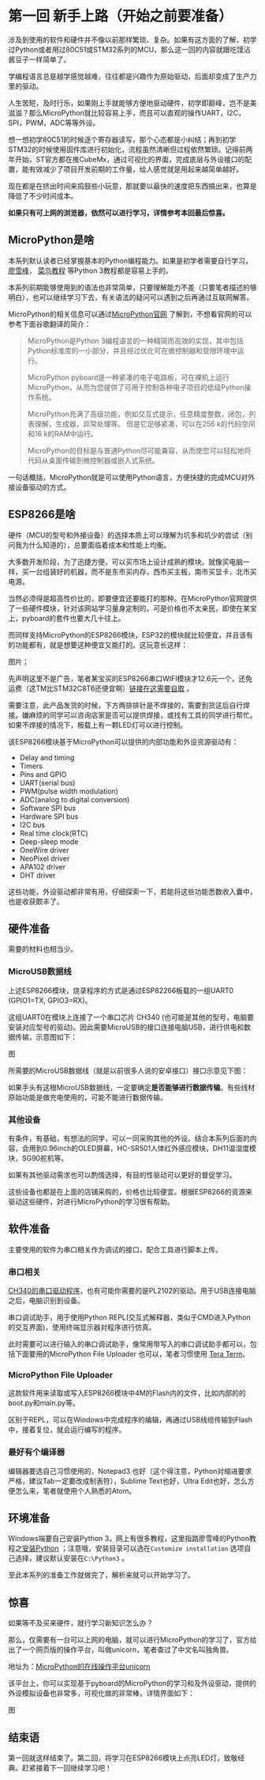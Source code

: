 # 第一回 新手上路（开始之前要准备）

涉及到使用的软件和硬件并不像以前那样繁琐、复杂。如果有这方面的了解，初学过Python或者用过80C51或STM32系列的MCU，那么这一回的内容就跟吃馍沾酱豆子一样简单了。

学编程语言总是越学感觉越难，往往都是兴趣作为原始驱动，后面却变成了生产力里的驱动。

人生苦短，及时行乐，如果刚上手就能够方便地驱动硬件，初学即巅峰，岂不是美滋滋？那么MicroPython就比较容易上手，而且可以直观的操作UART，I2C，SPI，PWM，ADC等等外设。

想一想初学80C51的时候逐个寄存器读写，那个心态都是小纠结；再到初学STM32的时候使用固件库进行初始化，流程虽然清晰但过程依然繁琐。记得前两年开始，ST官方都在推CubeMx，通过可视化的界面，完成底层与外设接口的配置，能有效减少了项目开发前期的工作量，给人感觉就是用起来越简单越好。

现在都是在挤出时间来捣鼓些小玩意，那就要以最快的速度把东西搞出来，也算是降低了不少时间成本。

**如果只有可上网的浏览器，依然可以进行学习，详情参考本回最后惊喜。**

## MicroPython是啥

本系列默认读者已经掌握基本的Python编程能力。如果是初学者需要自行学习， [廖雪峰](https://www.liaoxuefeng.com/wiki/1016959663602400/)， [菜鸟教程](https://www.runoob.com/python3/python3-tutorial.html) 等Python 3教程都是容易上手的。

本系列前期能够使用到的语法也非常简单，只要理解能力不差（只要笔者描述的够明白），也可以继续学习下去，有关语法的疑问可以遇到之后再通过互联网解答。

MicroPython的相关信息可以通过[MicroPython官网](http://www.micropython.org/) 了解到，不想看官网的可以参考下面谷歌翻译的简介：

> MicroPython是Python 3编程语言的一种精简而高效的实现，其中包括Python标准库的一小部分，并且经过优化可在微控制器和受限环境中运行。
>
> MicroPython pyboard是一种紧凑的电子电路板，可在裸机上运行MicroPython，从而为您提供了可用于控制各种电子项目的低级Python操作系统。
>
> MicroPython充满了高级功能，例如交互式提示，任意精度整数，闭包，列表理解，生成器，异常处理等。 但是它足够紧凑，可以在256 k的代码空间和16 k的RAM中运行。
>
> MicroPython的目标是与普通Python尽可能兼容，从而使您可以轻松地将代码从桌面传输到微控制器或嵌入式系统。

一句话概括，MicroPython就是可以使用Python语言，方便快捷的完成MCU对外接设备驱动的方式。

## ESP8266是啥

硬件（MCU的型号和外接设备）的选择本质上可以理解为坑多和坑少的尝试（别问我为什么知道的），总要面临着成本和性能上均衡。

大多数开发阶段，为了迅捷方便，可以买市场上设计成熟的模块。就像买电脑一样，买一台组装好的机器，而不是东市买内存，西市买主板，南市买显卡，北市买电源。

当然必须得是超高性价比的，即要便宜还要能打的那种。在MicroPython官网提供了一些硬件模块，针对该网站学习量身定制的。可是价格也不太亲民，即使在某宝上，pyboard的套件也要大几十往上。

而同样支持MicroPython的ESP8266模块，ESP32的模块就比较便宜，并且该有的功能都有，就是想要这种便宜又能打的。这玩意长这样：

图片；

先声明这里不是广告，笔者某宝买的ESP8266串口WIFI模块才12.6元一个，还免运费（这TM比STM32C8T6还便宜啊）[链接在这需要自取](https://item.taobao.com/item.htm?spm=a230r.1.14.6.44c3c5fej8bdIo&id=531755241333&ns=1&abbucket=6#detail) 。

需要注意，此产品发货的时候，下方两排排针是不焊接的，需要到货这后自行焊接。嫌麻烦的同学可以咨询店家是否可以提供焊接，或找有工具的同学进行帮忙。如果不焊接的情况下，板载上有一颗LED灯可以进行控制。

该ESP8266模块基于MicroPython可以提供的内部功能和外设资源驱动有：

- Delay and timing
- Timers
- Pins and GPIO
- UART(serial bus)
- PWM(pulse width modulation)
- ADC(analog to digital conversion)
- Software SPI bus
- Hardware SPI bus
- I2C bus
- Real time clock(RTC)
- Deep-sleep mode
- OneWire driver
- NeoPixel driver
- APA102 driver
- DHT driver

这些功能，外设驱动都非常有用，仔细探索一下，若能将这些功能悉数收入囊中，也是收获颇丰了。

## 硬件准备

需要的材料也相当少。

### MicroUSB数据线

上述ESP8266模块，烧录程序的方式是通过ESP82266板载的一组UART0 (GPIO1=TX, GPIO3=RX)。

这组UART0在模块上连接了一个串口芯片 CH340 (也可能是其他的型号，电脑要安装对应型号的驱动)。因此需要MicroUSB的接口连接电脑USB，进行供电和数据传输，示意图如下：

图

所需要的MicroUSB数据线（就是以前很多人说的安卓接口）接口示意见下图：



如果手头有这根MicroUSB数据线，一定要确定**是否能够进行数据传输**。有些线材原始功能是做充电使用的，可能不能进行数据传输。

### 其他设备

有条件，有基础，有想法的同学，可以一同采购其他的外设。结合本系列后面的内容，会用到0.96inch的OLED屏幕，HC-SR501人体红外感应模块，DH11温湿度模块，SG90舵机等。

如果有其他驱动需求也可以酌情选择，有目的性驱动可以更好的督促学习。

这些设备也都是在上面的店铺采购的，价格也比较便宜。根据ESP8266的资源来驱动这些硬件，对进行MicroPython的学习很有帮助。

## 软件准备

主要使用的软件为串口相关作为调试的接口，配合工具进行脚本上传。

### 串口相关

[CH340的串口驱动程序]()，也有可能你需要的是PL2102的驱动。用于USB连接电脑之后，电脑识别到设备。

串口调试助手，用于使用Python REPL(交互式解释器，类似于CMD进入Python的交互界面)，使用终端显示器对程序进行仿真。

此时需要可以进行输入的串口调试助手，像常用带写入的串口调试助手都可以，包括下面要用的MicroPython File Uploader 也可以，笔者习惯使用 [Tera Term]()。

### MicroPython File Uploader

这款软件用来读取或写入ESP8266模块中4M的Flash内的文件，比如内部的的boot.py和main.py等。

区别于REPL，可以在Windows中完成程序的编辑，再通过USB线缆传输到Flash中，接着复位，就会运行编写的程序。

### 最好有个编译器

编辑器要选自己习惯使用的，Notepad3 也好（这个得注意，Python对缩进要求严格，建议Tab一定要改成制表符），Sublime Text也好，Ultra Edit也好，怎么方便怎么来，笔者就使用个人熟悉的Atom。

## 环境准备

Windows端要自己安装Python 3，网上有很多教程，这里指路廖雪峰的Python教程之[安装Python](https://www.liaoxuefeng.com/wiki/1016959663602400/1016959856222624) ；注意哦，安装目录可以选在`Customize installation` 选项自己选择，建议默认安装在`C:\Python3` 。

至此本系列的准备工作就做完了，解析来就可以开始学习了。

## 惊喜

如果等不及买来硬件，就行学习新知识怎么办？

那么，仅需要有一台可以上网的电脑，就可以进行MicroPython的学习了，官方给出了一个网页版的操作平台，叫做unicorn，笔者查过了中文名叫独角兽。

地址为：[MicroPython的在线操作平台unicorn](https://micropython.org/unicorn/) 

该平台上，你可以实现基于pyboard的MicroPython的学习和及外设驱动，提供的外设模拟设备也非常多，可视化做的非常棒，详情界面如下：

图

## 结束语

第一回就这样结束了。第二回，将学习在ESP8266模块上点亮LED灯，致敬经典。赶紧接着下一回继续学习吧！